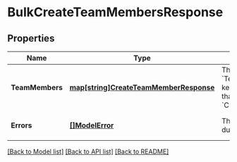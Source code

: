 # BulkCreateTeamMembersResponse

## Properties
Name | Type | Description | Notes
------------ | ------------- | ------------- | -------------
**TeamMembers** | [**map[string]CreateTeamMemberResponse**](CreateTeamMemberResponse.md) | The successfully created &#x60;TeamMember&#x60; objects. Each key is the &#x60;idempotency_key&#x60; that maps to the &#x60;CreateTeamMemberRequest&#x60;. | [optional] [default to null]
**Errors** | [**[]ModelError**](Error.md) | The errors that occurred during the request. | [optional] [default to null]

[[Back to Model list]](../README.md#documentation-for-models) [[Back to API list]](../README.md#documentation-for-api-endpoints) [[Back to README]](../README.md)

